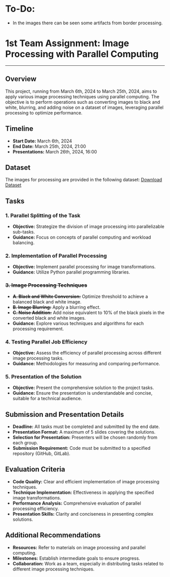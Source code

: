 # To-Do:

- In the images there can be seen some artifacts from border processing.

# 1st Team Assignment: Image Processing with Parallel Computing

---

## Overview

This project, running from March 6th, 2024 to March 25th, 2024, aims to apply various image processing techniques using parallel computing. The objective is to perform operations such as converting images to black and white, blurring, and adding noise on a dataset of images, leveraging parallel processing to optimize performance.

## Timeline

- **Start Date:** March 6th, 2024
- **End Date:** March 25th, 2024, 21:00
- **Presentations:** March 26th, 2024, 16:00

## Dataset

The images for processing are provided in the following dataset: [Download Dataset](https://www.dropbox.com/s/1eb7fx9bqr85cfo/data_set_VU_test1.zip?dl=1)

## Tasks

### 1. Parallel Splitting of the Task

- **Objective:** Strategize the division of image processing into parallelizable sub-tasks.
- **Guidance:** Focus on concepts of parallel computing and workload balancing.

### 2. Implementation of Parallel Processing

- **Objective:** Implement parallel processing for image transformations.
- **Guidance:** Utilize Python parallel programming libraries.

###  ~~3. Image Processing Techniques~~ 

- ~~**A. Black and White Conversion:**~~ Optimize threshold to achieve a balanced black and white image.
- ~~**B. Image Blurring:**~~ Apply a blurring effect.
- ~~**C. Noise Addition:**~~ Add noise equivalent to 10% of the black pixels in the converted black and white images.
- **Guidance:** Explore various techniques and algorithms for each processing requirement.

### 4. Testing Parallel Job Efficiency

- **Objective:** Assess the efficiency of parallel processing across different image processing tasks.
- **Guidance:** Methodologies for measuring and comparing performance.

### 5. Presentation of the Solution

- **Objective:** Present the comprehensive solution to the project tasks.
- **Guidance:** Ensure the presentation is understandable and concise, suitable for a technical audience.

## Submission and Presentation Details

- **Deadline:** All tasks must be completed and submitted by the end date.
- **Presentation Format:** A maximum of 5 slides covering the solutions.
- **Selection for Presentation:** Presenters will be chosen randomly from each group.
- **Submission Requirement:** Code must be submitted to a specified repository (GitHub, GitLab).

## Evaluation Criteria

- **Code Quality:** Clear and efficient implementation of image processing techniques.
- **Technique Implementation:** Effectiveness in applying the specified image transformations.
- **Performance Analysis:** Comprehensive evaluation of parallel processing efficiency.
- **Presentation Skills:** Clarity and conciseness in presenting complex solutions.

## Additional Recommendations

- **Resources:** Refer to materials on image processing and parallel computing.
- **Milestones:** Establish intermediate goals to ensure progress.
- **Collaboration:** Work as a team, especially in distributing tasks related to different image processing techniques.
